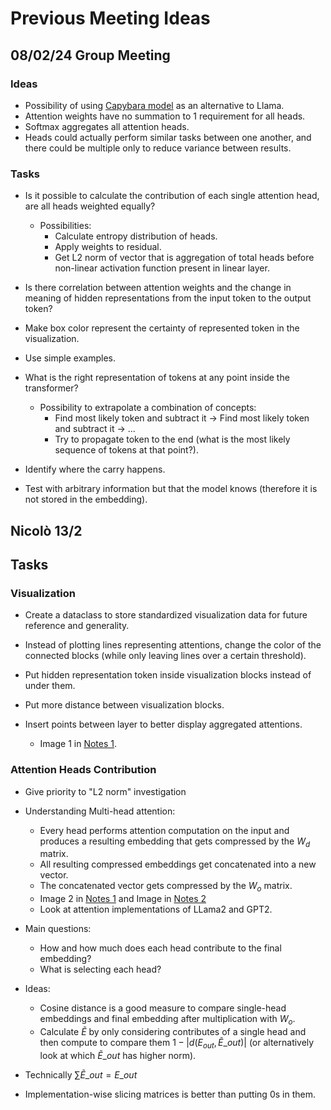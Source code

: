 # Previous Meeting Ideas

## 08/02/24 Group Meeting

### Ideas

- Possibility of using [Capybara model](https://huggingface.co/NousResearch/Nous-Capybara-34B) as an alternative to Llama.
- Attention weights have no summation to 1 requirement for all heads.
- Softmax aggregates all attention heads.
- Heads could actually perform similar tasks between one another, and there could be multiple only to reduce variance between results.

### Tasks

- Is it possible to calculate the contribution of each single attention head, are all heads weighted equally?
    - Possibilities:
        - Calculate entropy distribution of heads.
        - Apply weights to residual.
        - Get L2 norm of vector that is aggregation of total heads before non-linear activation function present in linear layer.

- Is there correlation between attention weights and the change in meaning of hidden representations from the input token to the output token?

- Make box color represent the certainty of represented token in the visualization.

- Use simple examples.

- What is the right representation of tokens at any point inside the transformer?
    - Possibility to extrapolate a combination of concepts:
        - Find most likely token and subtract it -> Find most likely token and subtract it -> ...
        - Try to propagate token to the end (what is the most likely sequence of tokens at that point?).

- Identify where the carry happens.

- Test with arbitrary information but that the model knows (therefore it is not stored in the embedding).


## Nicolò 13/2

## Tasks

### Visualization

- Create a dataclass to store standardized visualization data for future reference and generality.

- Instead of plotting lines representing attentions, change the color of the connected blocks (while only leaving lines over a certain threshold).

- Put hidden representation token inside visualization blocks instead of under them.

- Put more distance between visualization blocks.

- Insert points between layer to better display aggregated attentions.
    - Image 1 in [Notes 1](13-02-24_Notes_1.png").

### Attention Heads Contribution

- Give priority to "L2 norm" investigation

- Understanding Multi-head attention:
    - Every head performs attention computation on the input and produces a resulting embedding that gets compressed by the $W_d$ matrix.
    - All resulting compressed embeddings get concatenated into a new vector.
    - The concatenated vector gets compressed by the $W_o$ matrix.
    - Image 2 in [Notes 1](13-02-24_Notes_1.png") and Image in [Notes 2](13-02-24_Notes_2.jpg")
    - Look at attention implementations of LLama2 and GPT2.

- Main questions: 
    - How and how much does each head contribute to the final embedding?
    - What is selecting each head?

- Ideas:
    - Cosine distance is a good measure to compare single-head embeddings and final embedding after multiplication with $W_o$.
    - Calculate $\tilde{E}$ by only considering contributes of a single head and then compute to compare them $1 - |d(E_{out}, \tilde{E}\_{out})|$ (or alternatively look at which $\tilde{E}\_{out}$ has higher norm).

- Technically $\sum{\tilde{E}\_{out}} = E\_{out}$

- Implementation-wise slicing matrices is better than putting 0s in them.

